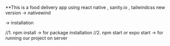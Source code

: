 \*\*This is a food delivery app using react native , sanity.io , tailwindcss new version -> nativewind

-> installation

//1. npm install -> for package installation
//2. npm start or expo start -> for running our project on server
